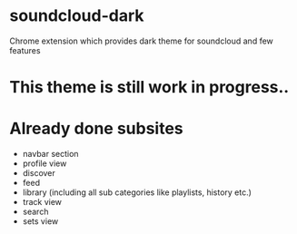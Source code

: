 # soundcloud-dark

Chrome extension which provides dark theme for soundcloud and few features

# This theme is still work in progress..

# Already done subsites
- navbar section
- profile view
- discover
- feed
- library (including all sub categories like playlists, history etc.)
- track view
- search
- sets view